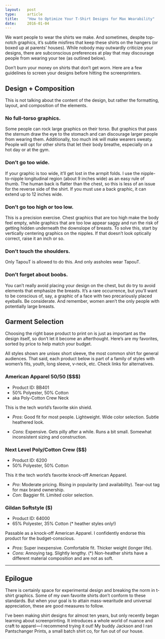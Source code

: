 ```yaml
---
layout:   post
type:     article
title:    "How to Optimize Your T-Shirt Designs for Max Wearability"
date:     2016-01-04
---
```


We want people to wear the shirts we make. And sometimes, despite top-notch graphics, it’s subtle misfires that keep these shirts on the hangers (or boxed up at parents’ houses). While nobody may outwardly criticize your designs, there are subconscious preferences at play that may discourage people from wearing your tee (as outlined below).

Don’t burn your money on shirts that don’t get worn. Here are a few guidelines to screen your designs before hitting the screenprinters.

## Design + Composition

This is not talking about the content of the design, but rather the formatting, layout, and composition of the elements.

### No full-torso graphics.

Some people can rock large graphics on their torso. But graphics that pass the sternum draw the eye to the stomach and can discourage larger people from wearing them. Additionally, too much ink will make wearers sweaty. People will opt for other shirts that let their body breathe, especially on a hot day or at the gym.

### Don’t go too wide.

If your graphic is too wide, it’ll get lost in the armpit folds. I use the nipple-to-nipple longitudinal region (about 9 inches wide) as an easy rule of thumb. The human back is flatter than the chest, so this is less of an issue for the reverse side of the shirt. If you must use a back graphic, it can extend up to 12 inches wide.

### Don’t go too high or too low.

This is a precision exercise. Chest graphics that are too high make the body feel empty, while graphics that are too low appear saggy and run the risk of getting hidden underneath the downslope of breasts. To solve this, start by vertically centering graphics on the nipples. If that doesn’t look optically correct, raise it an inch or so.

### Don’t touch the shoulders.

Only TapouT is allowed to do this. And only assholes wear TapouT.

### Don’t forget about boobs.

You can’t really avoid placing your design on the chest, but do try to avoid elements that emphasize the breasts. It’s a rare occurrence, but you’ll want to be conscious of, say, a graphic of a face with two precariously placed eyeballs. Be considerate. And remember, women aren’t the only people with potentially large breasts.

## Garment Selection

Choosing the right base product to print on is just as important as the design itself, so don’t let it become an afterthought. Here’s are my favorites, sorted by price to help match your budget.

All styles shown are unisex short sleeve, the most common shirt for general audiences. That said, each product below is part of a family of styles with women’s fits, youth, long sleeve, v-neck, etc. Check links for alternatives.

### American Apparel 50/50 ($$$)

- Product ID: BB401
- 50% Polyester, 50% Cotton
- aka Poly-Cotton Crew Neck

This is the tech world’s favorite skin shield.

- *Pros*: Good fit for most people. Lightweight. Wide color selection. Subtle heathered look.

- *Cons*: Expensive. Gets pilly after a while. Runs a bit small. Somewhat inconsistent sizing and construction.

### Next Level Poly/Cotton Crew ($$)

- Product ID: 6200
- 50% Polyester, 50% Cotton

This it the tech world’s favorite knock-off American Apparel.

- *Pro*: Moderate pricing. Rising in popularity (and availability). Tear-out tag for max brand ownership.
- *Con*: Baggier fit. Limited color selection.

### Gildan Softstyle ($)

- Product ID: 64000
- 65% Polyester, 35% Cotton (* heather styles only!)

Passable as a knock-off American Apparel. I confidently endorse this product for the budget-conscious.

- *Pros*: Super inexpensive. Comfortable fit. Thicker weight (longer life).
- *Cons*: Annoying tag. Slightly lengthy. (*) Non-heather shirts have a different material composition and are not as soft.

---

## Epilogue

There is certainly space for experimental design and breaking the norm in t-shirt graphics. Some of my own favorite shirts don’t conform to these standards. But when your goal is to attain mass-wearitude and universal appreciation, these are good measures to follow.

I’ve been making shirt designs for almost ten years, but only recently began learning about screenprinting. It introduces a whole world of nuance and craft to apparel — I recommend trying it out! My buddy Jackson and I ran Pantschanger Prints, a small batch shirt co, for fun out of our house.
